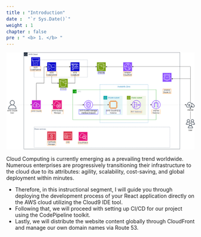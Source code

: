 ```yaml
---
title : "Introduction"
date :  "`r Sys.Date()`" 
weight : 1 
chapter : false
pre : " <b> 1. </b> "
---
```


![IMAGE](/images/1-introduce/001-introduce.png)

Cloud Computing is currently emerging as a prevailing trend worldwide. Numerous enterprises are progressively transitioning their infrastructure to the cloud due to its attributes: agility, scalability, cost-saving, and global deployment within minutes.

- Therefore, in this instructional segment, I will guide you through deploying the development process of your React application directly on the AWS cloud utilizing the Cloud9 IDE tool.
- Following that, we will proceed with setting up CI/CD for our project using the CodePipeline toolkit.
- Lastly, we will distribute the website content globally through CloudFront and manage our own domain names via Route 53.